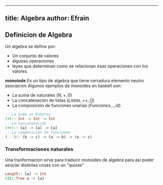  ---
 title: Algebra
 author: Efrain
 ---

## Definicion de Algebra

Un algebra se define por:
- Un conjunto de valores 
- algunas operaciones
- leyes que determinan como se 
    relacionan esas operaciones con los valores.

**monoiode** Es un tipo de algebra que tiene
    cerradura
    elemento neutro
    asociacion
Algunos ejemplos de monoides en haskell son:
- La suma de naturales $(N, +, 0)$
- La concatenación de listas $(Listas, ++, [])$
- La composición de funciones unarias $(Funciones, . , id)$

```haskell
-- La suma en Enteros
(+):: Int -> Int -> Int
-- La concatenación
(++):: [a] -> [a] -> [a]
-- La composición de funciones
( . ):: (b -> c) -> (a -> b) -> (a -> c)
```

### Transformaciones naturales

Una tranformacion sirve para traducir monoides de algebra
para asi poder asociar distintas cosas con un "quizas"
```haskell
Length:: [a] -> Int
t21::Tree a -> [a]
```

